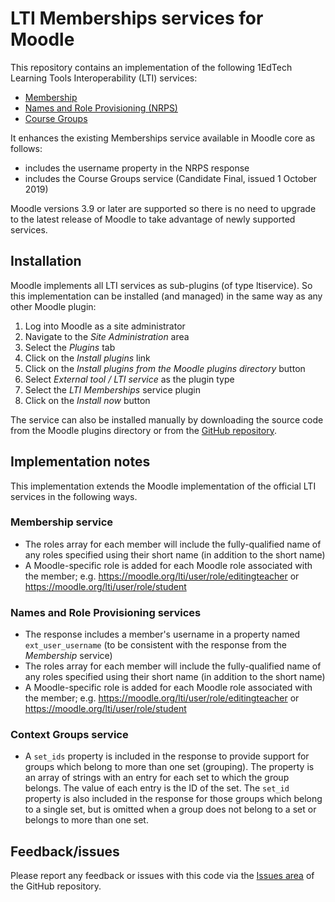 # LTI Memberships services for Moodle

This repository contains an implementation of the following 1EdTech Learning Tools Interoperability (LTI) services:
* [Membership](https://www.imsglobal.org/specs/ltimemv1p0)
* [Names and Role Provisioning (NRPS)](https://www.imsglobal.org/spec/lti-nrps/v2p0)
* [Course Groups](https://www.imsglobal.org/spec/lti-gs/v1p0)

It enhances the existing Memberships service available in Moodle core as follows:
* includes the username property in the NRPS response
* includes the Course Groups service (Candidate Final, issued 1 October 2019)

Moodle versions 3.9 or later are supported so there is no need to upgrade to the latest release of Moodle to take advantage of newly supported services.

## Installation

Moodle implements all LTI services as sub-plugins (of type ltiservice).  So this implementation can be installed (and managed) in the same way as any other Moodle plugin:

1. Log into Moodle as a site administrator
1. Navigate to the *Site Administration* area
1. Select the *Plugins* tab
1. Click on the *Install plugins* link
1. Click on the *Install plugins from the Moodle plugins directory* button
1. Select *External tool / LTI service* as the plugin type
1. Select the *LTI Memberships* service plugin
1. Click on the *Install now* button

The service can also be installed manually by downloading the source code from the Moodle plugins directory or from the [GitHub repository](https://github.com/celtic-project/moodle-ltiservice_memberships_celtic).

## Implementation notes

This implementation extends the Moodle implementation of the official LTI services in the following ways.

### Membership service

* The roles array for each member will include the fully-qualified name of any roles specified using their short name (in addition to the short name)
* A Moodle-specific role is added for each Moodle role associated with the member; e.g. https://moodle.org/lti/user/role/editingteacher or https://moodle.org/lti/user/role/student

### Names and Role Provisioning services

* The response includes a member's username in a property named `ext_user_username` (to be consistent with the response from the *Membership* service)
* The roles array for each member will include the fully-qualified name of any roles specified using their short name (in addition to the short name)
* A Moodle-specific role is added for each Moodle role associated with the member; e.g. https://moodle.org/lti/user/role/editingteacher or https://moodle.org/lti/user/role/student

### Context Groups service

* A `set_ids` property is included in the response to provide support for groups which belong to more than one set (grouping).  The property is an array of strings with an entry for each set to which the group belongs.  The value of each entry is the ID of the set.  The `set_id` property is also included in the response for those groups which belong to a single set, but is omitted when a group does not belong to a set or belongs to more than one set.

## Feedback/issues

Please report any feedback or issues with this code via the [Issues area](https://github.com/celtic-project/moodle-ltiservice_memberships_celtic/issues) of the GitHub repository.
